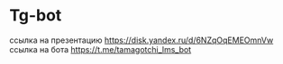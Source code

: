 # Tg-bot
ссылка на презентацию https://disk.yandex.ru/d/6NZqOqEMEOmnVw
ссылка на бота https://t.me/tamagotchi_lms_bot
